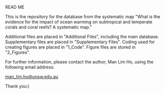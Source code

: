 READ ME

This is the repository for the database from the systematic map "What is the evidence for the impact of ocean warming on subtropical and temperate corals and coral reefs? A systematic map."

Additional files are placed in "Additional Files", including the main database.
Supplementary files are placed in "Supplementary Files".
Coding used for creating figures are placed in "1_Code".
Figure files are stored in "2_Figures".

For further information, please contact the author, Man Lim Ho, using the following email address:

man_lim.ho@unsw.edu.au

Thank you:)
